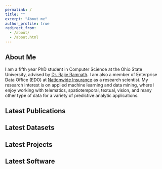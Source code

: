 ```yaml
---
permalink: /
title: ""
excerpt: "About me"
author_profile: true
redirect_from: 
  - /about/
  - /about.html
---
```


## About Me
I am a fifth year PhD student in Computer Science at the Ohio State University, advised by [Dr. Rajiv Ramnath](http://web.cse.ohio-state.edu/~ramnath.6/). I am also a member of Enterprise Data Office (EDO) at [Nationwide Insurance](https://www.nationwide.com/) as a research scientist. My research interest is on applied machine learning and data mining, where I enjoy working with telematics, spatiotemporal, textual, vision, and many other type of data for a variety of predictive analytic applications. 

## Latest Publications 

## Latest Datasets

## Latest Projects

## Latest Software

